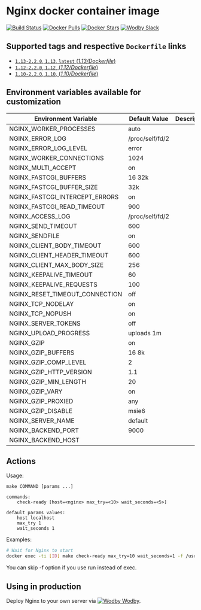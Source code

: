 # Nginx docker container image

[![Build Status](https://travis-ci.org/wodby/nginx.svg?branch=master)](https://travis-ci.org/wodby/nginx)
[![Docker Pulls](https://img.shields.io/docker/pulls/wodby/nginx.svg)](https://hub.docker.com/r/wodby/nginx)
[![Docker Stars](https://img.shields.io/docker/stars/wodby/nginx.svg)](https://hub.docker.com/r/wodby/nginx)
[![Wodby Slack](http://slack.wodby.com/badge.svg)](http://slack.wodby.com)

## Supported tags and respective `Dockerfile` links

- [`1.13-2.2.0`, `1.13`, `latest` (*1.13/Dockerfile*)](https://github.com/wodby/nginx/tree/master/1.13/Dockerfile)
- [`1.12-2.2.0`, `1.12`, (*1.12/Dockerfile*)](https://github.com/wodby/nginx/tree/master/1.12/Dockerfile)
- [`1.10-2.2.0`, `1.10`, (*1.10/Dockerfile*)](https://github.com/wodby/nginx/tree/master/1.10/Dockerfile)

## Environment variables available for customization

| Environment Variable | Default Value | Description |
| -------------------- | ------------- | ----------- |
| NGINX_WORKER_PROCESSES         | auto            | |
| NGINX_ERROR_LOG                | /proc/self/fd/2 | |
| NGINX_ERROR_LOG_LEVEL          | error           | |
| NGINX_WORKER_CONNECTIONS       | 1024            | |
| NGINX_MULTI_ACCEPT             | on              | |
| NGINX_FASTCGI_BUFFERS          | 16 32k          | |
| NGINX_FASTCGI_BUFFER_SIZE      | 32k             | |
| NGINX_FASTCGI_INTERCEPT_ERRORS | on              | |
| NGINX_FASTCGI_READ_TIMEOUT     | 900             | |
| NGINX_ACCESS_LOG               | /proc/self/fd/2 | |
| NGINX_SEND_TIMEOUT             | 600             | |
| NGINX_SENDFILE                 | on              | |
| NGINX_CLIENT_BODY_TIMEOUT      | 600             | |
| NGINX_CLIENT_HEADER_TIMEOUT    | 600             | |
| NGINX_CLIENT_MAX_BODY_SIZE     | 256             | |
| NGINX_KEEPALIVE_TIMEOUT        | 60              | |
| NGINX_KEEPALIVE_REQUESTS       | 100             | |
| NGINX_RESET_TIMEOUT_CONNECTION | off             | |
| NGINX_TCP_NODELAY              | on              | |
| NGINX_TCP_NOPUSH               | on              | |
| NGINX_SERVER_TOKENS            | off             | |
| NGINX_UPLOAD_PROGRESS          | uploads 1m      | |
| NGINX_GZIP                     | on              | |
| NGINX_GZIP_BUFFERS             | 16 8k           | |
| NGINX_GZIP_COMP_LEVEL          | 2               | |
| NGINX_GZIP_HTTP_VERSION        | 1.1             | |
| NGINX_GZIP_MIN_LENGTH          | 20              | |
| NGINX_GZIP_VARY                | on              | |
| NGINX_GZIP_PROXIED             | any             | |
| NGINX_GZIP_DISABLE             | msie6           | |
| NGINX_SERVER_NAME              | default         | |
| NGINX_BACKEND_PORT             | 9000            | |
| NGINX_BACKEND_HOST             |                 | |

## Actions

Usage:
```
make COMMAND [params ...]

commands:
    check-ready [host=<nginx> max_try=<10> wait_seconds=<5>]
 
default params values:
    host localhost
    max_try 1
    wait_seconds 1
```

Examples:

```bash
# Wait for Nginx to start
docker exec -ti [ID] make check-ready max_try=10 wait_seconds=1 -f /usr/local/bin/actions.mk
```

You can skip -f option if you use run instead of exec.

## Using in production

Deploy Nginx to your own server via [![Wodby](https://www.google.com/s2/favicons?domain=wodby.com) Wodby](https://wodby.com).
